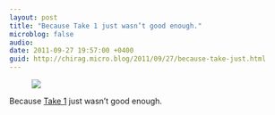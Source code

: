 ```yaml
---
layout: post
title: "Because Take 1 just wasn’t good enough."
microblog: false
audio: 
date: 2011-09-27 19:57:00 +0400
guid: http://chirag.micro.blog/2011/09/27/because-take-just.html
---
```

<figure><img src="https://cdtestweb.files.wordpress.com/2011/09/99b4e-0nqco9cbxy60dz3n9.jpg"></figure><p>Because <a href="http://blog.chirag.biz/post/35721016304/what-i-did-to-my-tyre-this-fine-morning" target="_blank">Take 1</a> just wasn’t good enough.</p>
